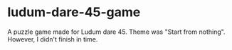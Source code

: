# ludum-dare-45-game
A puzzle game made for Ludum dare 45. Theme was "Start from nothing". However, I didn't finish in time.
